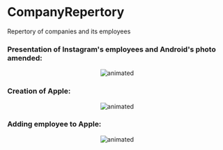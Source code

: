 # CompanyRepertory
Repertory of companies and its employees

### Presentation of Instagram's employees and Android's photo amended:
<p align="center">
  <img src="https://github.com/angelaterao/CompanyRepertory/assets/118790712/bd446adb-16a6-499d-95c4-d6064587f23c" alt="animated" />
</p>

### Creation of Apple:
<p align="center">
  <img src="https://github.com/angelaterao/CompanyRepertory/assets/118790712/9e3d5305-5558-490c-8d5f-bf94f7d0f2f7" alt="animated" />
</p>

### Adding employee to Apple:

<p align="center">
  <img src="https://github.com/angelaterao/CompanyRepertory/assets/118790712/121fc5fd-2d6d-4a44-9219-c7874e9acf89" alt="animated" />
</p>
